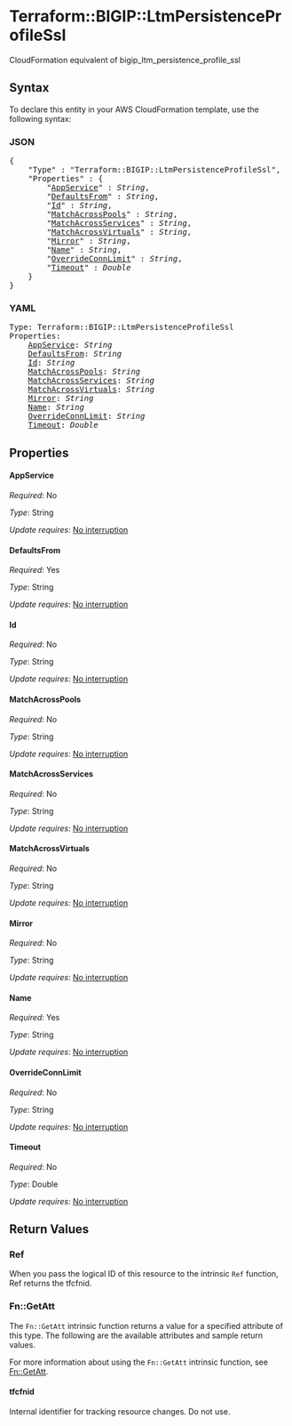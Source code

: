 # Terraform::BIGIP::LtmPersistenceProfileSsl

CloudFormation equivalent of bigip_ltm_persistence_profile_ssl

## Syntax

To declare this entity in your AWS CloudFormation template, use the following syntax:

### JSON

<pre>
{
    "Type" : "Terraform::BIGIP::LtmPersistenceProfileSsl",
    "Properties" : {
        "<a href="#appservice" title="AppService">AppService</a>" : <i>String</i>,
        "<a href="#defaultsfrom" title="DefaultsFrom">DefaultsFrom</a>" : <i>String</i>,
        "<a href="#id" title="Id">Id</a>" : <i>String</i>,
        "<a href="#matchacrosspools" title="MatchAcrossPools">MatchAcrossPools</a>" : <i>String</i>,
        "<a href="#matchacrossservices" title="MatchAcrossServices">MatchAcrossServices</a>" : <i>String</i>,
        "<a href="#matchacrossvirtuals" title="MatchAcrossVirtuals">MatchAcrossVirtuals</a>" : <i>String</i>,
        "<a href="#mirror" title="Mirror">Mirror</a>" : <i>String</i>,
        "<a href="#name" title="Name">Name</a>" : <i>String</i>,
        "<a href="#overrideconnlimit" title="OverrideConnLimit">OverrideConnLimit</a>" : <i>String</i>,
        "<a href="#timeout" title="Timeout">Timeout</a>" : <i>Double</i>
    }
}
</pre>

### YAML

<pre>
Type: Terraform::BIGIP::LtmPersistenceProfileSsl
Properties:
    <a href="#appservice" title="AppService">AppService</a>: <i>String</i>
    <a href="#defaultsfrom" title="DefaultsFrom">DefaultsFrom</a>: <i>String</i>
    <a href="#id" title="Id">Id</a>: <i>String</i>
    <a href="#matchacrosspools" title="MatchAcrossPools">MatchAcrossPools</a>: <i>String</i>
    <a href="#matchacrossservices" title="MatchAcrossServices">MatchAcrossServices</a>: <i>String</i>
    <a href="#matchacrossvirtuals" title="MatchAcrossVirtuals">MatchAcrossVirtuals</a>: <i>String</i>
    <a href="#mirror" title="Mirror">Mirror</a>: <i>String</i>
    <a href="#name" title="Name">Name</a>: <i>String</i>
    <a href="#overrideconnlimit" title="OverrideConnLimit">OverrideConnLimit</a>: <i>String</i>
    <a href="#timeout" title="Timeout">Timeout</a>: <i>Double</i>
</pre>

## Properties

#### AppService

_Required_: No

_Type_: String

_Update requires_: [No interruption](https://docs.aws.amazon.com/AWSCloudFormation/latest/UserGuide/using-cfn-updating-stacks-update-behaviors.html#update-no-interrupt)

#### DefaultsFrom

_Required_: Yes

_Type_: String

_Update requires_: [No interruption](https://docs.aws.amazon.com/AWSCloudFormation/latest/UserGuide/using-cfn-updating-stacks-update-behaviors.html#update-no-interrupt)

#### Id

_Required_: No

_Type_: String

_Update requires_: [No interruption](https://docs.aws.amazon.com/AWSCloudFormation/latest/UserGuide/using-cfn-updating-stacks-update-behaviors.html#update-no-interrupt)

#### MatchAcrossPools

_Required_: No

_Type_: String

_Update requires_: [No interruption](https://docs.aws.amazon.com/AWSCloudFormation/latest/UserGuide/using-cfn-updating-stacks-update-behaviors.html#update-no-interrupt)

#### MatchAcrossServices

_Required_: No

_Type_: String

_Update requires_: [No interruption](https://docs.aws.amazon.com/AWSCloudFormation/latest/UserGuide/using-cfn-updating-stacks-update-behaviors.html#update-no-interrupt)

#### MatchAcrossVirtuals

_Required_: No

_Type_: String

_Update requires_: [No interruption](https://docs.aws.amazon.com/AWSCloudFormation/latest/UserGuide/using-cfn-updating-stacks-update-behaviors.html#update-no-interrupt)

#### Mirror

_Required_: No

_Type_: String

_Update requires_: [No interruption](https://docs.aws.amazon.com/AWSCloudFormation/latest/UserGuide/using-cfn-updating-stacks-update-behaviors.html#update-no-interrupt)

#### Name

_Required_: Yes

_Type_: String

_Update requires_: [No interruption](https://docs.aws.amazon.com/AWSCloudFormation/latest/UserGuide/using-cfn-updating-stacks-update-behaviors.html#update-no-interrupt)

#### OverrideConnLimit

_Required_: No

_Type_: String

_Update requires_: [No interruption](https://docs.aws.amazon.com/AWSCloudFormation/latest/UserGuide/using-cfn-updating-stacks-update-behaviors.html#update-no-interrupt)

#### Timeout

_Required_: No

_Type_: Double

_Update requires_: [No interruption](https://docs.aws.amazon.com/AWSCloudFormation/latest/UserGuide/using-cfn-updating-stacks-update-behaviors.html#update-no-interrupt)

## Return Values

### Ref

When you pass the logical ID of this resource to the intrinsic `Ref` function, Ref returns the tfcfnid.

### Fn::GetAtt

The `Fn::GetAtt` intrinsic function returns a value for a specified attribute of this type. The following are the available attributes and sample return values.

For more information about using the `Fn::GetAtt` intrinsic function, see [Fn::GetAtt](https://docs.aws.amazon.com/AWSCloudFormation/latest/UserGuide/intrinsic-function-reference-getatt.html).

#### tfcfnid

Internal identifier for tracking resource changes. Do not use.

